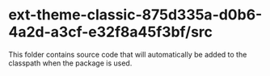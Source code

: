 # ext-theme-classic-875d335a-d0b6-4a2d-a3cf-e32f8a45f3bf/src

This folder contains source code that will automatically be added to the classpath when
the package is used.
